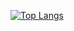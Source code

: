 [![Top Langs](https://github-readme-stats.vercel.app/api/top-langs/?username=jtrotsky&layout=compact&theme=vision-friendly-dark)](https://github.com/anuraghazra/github-readme-stats)
